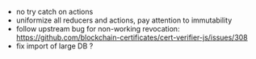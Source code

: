 + no try catch on actions
+ uniformize all reducers and actions, pay attention to immutability
+ follow upstream bug for non-working revocation: https://github.com/blockchain-certificates/cert-verifier-js/issues/308
+ fix import of large DB ?
